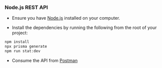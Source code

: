 ### Node.js REST API

- Ensure you have [Node.js](https://nodejs.org/en/) installed on your computer.

- Install the dependencies by running the following from the root of your project:

```bash
npm install
npx prisma generate
npm run stat:dev
```

- Consume the API from [Postman](https://www.postman.com/)
